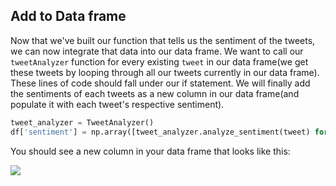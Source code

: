 <!--title="Integrating into our dataframe"-->

## Add to Data frame

Now that we've built our function that tells us the sentiment of the tweets, we can now integrate that data into our data frame. We want to call our `tweetAnalyzer` function for every existing `tweet` in our data frame(we get these tweets by looping through all our tweets currently in our data frame).  These lines of code should fall under our if statement. We will finally add the sentiments of each tweets as a new column in our data frame(and populate it with each tweet's respective sentiment).

```python
tweet_analyzer = TweetAnalyzer()
df['sentiment'] = np.array([tweet_analyzer.analyze_sentiment(tweet) for tweet in df['tweets']])
```

You should see a new column in your data frame that looks like this:

![](https://i.ibb.co/Mh3CwDp/len.png)